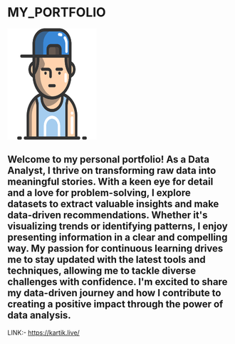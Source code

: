 # MY_PORTFOLIO

<img src="https://raw.githubusercontent.com/gurupawar/website/main/src/Assets/man-svgrepo-com.svg" width="200" height="250">

## Welcome to my personal portfolio! As a Data Analyst, I thrive on transforming raw data into meaningful stories. With a keen eye for detail and a love for problem-solving, I explore datasets to extract valuable insights and make data-driven recommendations. Whether it's visualizing trends or identifying patterns, I enjoy presenting information in a clear and compelling way. My passion for continuous learning drives me to stay updated with the latest tools and techniques, allowing me to tackle diverse challenges with confidence. I'm excited to share my data-driven journey and how I contribute to creating a positive impact through the power of data analysis.

LINK:-
https://kartik.live/

